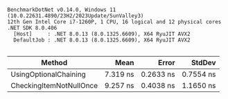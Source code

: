```

BenchmarkDotNet v0.14.0, Windows 11 (10.0.22631.4890/23H2/2023Update/SunValley3)
12th Gen Intel Core i7-1260P, 1 CPU, 16 logical and 12 physical cores
.NET SDK 8.0.406
  [Host]     : .NET 8.0.13 (8.0.1325.6609), X64 RyuJIT AVX2
  DefaultJob : .NET 8.0.13 (8.0.1325.6609), X64 RyuJIT AVX2


```
| Method                  | Mean     | Error     | StdDev    |
|------------------------ |---------:|----------:|----------:|
| UsingOptionalChaining   | 7.319 ns | 0.2633 ns | 0.7554 ns |
| CheckingItemNotNullOnce | 9.257 ns | 0.4038 ns | 1.1650 ns |
